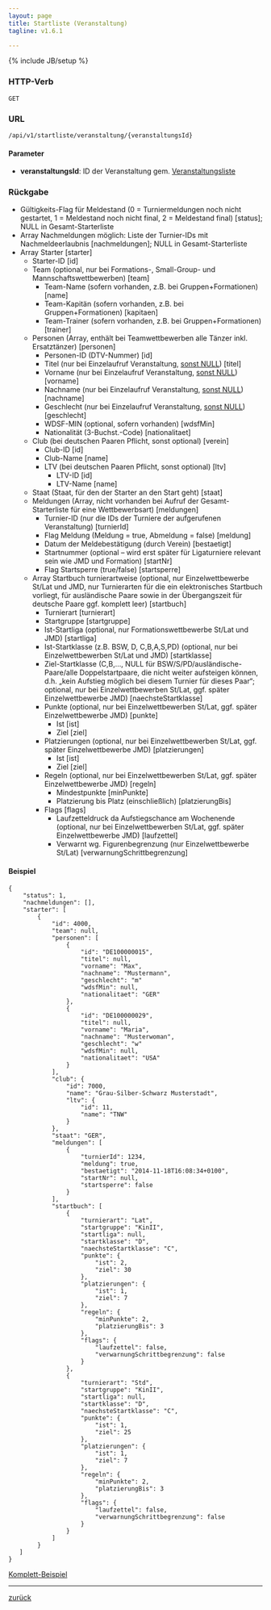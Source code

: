 ```yaml
---
layout: page
title: Startliste (Veranstaltung)
tagline: v1.6.1

---
```

{% include JB/setup %}

### HTTP-Verb ###
	GET

### URL ###
	/api/v1/startliste/veranstaltung/{veranstaltungsId}

#### Parameter ####

* **veranstaltungsId**: ID der Veranstaltung gem. [Veranstaltungsliste](veranstaltung_liste.html)

### Rückgabe ###
* Gültigkeits-Flag für Meldestand (0 = Turniermeldungen noch nicht gestartet, 1 = Meldestand noch nicht final, 2 = Meldestand final) [status]; NULL in Gesamt-Starterliste
* Array Nachmeldungen möglich: Liste der Turnier-IDs mit Nachmeldeerlaubnis [nachmeldungen]; NULL in Gesamt-Starterliste
* Array Starter [starter]
  * Starter-ID [id]
  * Team (optional, nur bei Formations-, Small-Group- und Mannschaftswettbewerben) [team]
    * Team-Name (sofern vorhanden, z.B. bei Gruppen+Formationen) [name]
    * Team-Kapitän (sofern vorhanden, z.B. bei Gruppen+Formationen) [kapitaen]
    * Team-Trainer (sofern vorhanden, z.B. bei Gruppen+Formationen) [trainer]
  * Personen (Array, enthält bei Teamwettbewerben alle Tänzer inkl. Ersatztänzer) [personen]
    * Personen-ID (DTV-Nummer) [id]
    * Titel (nur bei Einzelaufruf Veranstaltung, [sonst NULL](startliste_wettbewerbsart.html)) [titel] 	* Vorname (nur bei Einzelaufruf Veranstaltung, [sonst NULL](startliste_wettbewerbsart.html)) [vorname]	* Nachname (nur bei Einzelaufruf Veranstaltung, [sonst NULL](startliste_wettbewerbsart.html)) [nachname]	* Geschlecht (nur bei Einzelaufruf Veranstaltung, [sonst NULL](startliste_wettbewerbsart.html)) [geschlecht]	* WDSF-MIN (optional, sofern vorhanden) [wdsfMin]	* Nationalität (3-Buchst.-Code) [nationalitaet]
  * Club (bei deutschen Paaren Pflicht, sonst optional) [verein]	* Club-ID [id]	* Club-Name [name]	* LTV (bei deutschen Paaren Pflicht, sonst optional) [ltv]	  * LTV-ID [id]	  * LTV-Name [name]  * Staat (Staat, für den der Starter an den Start geht) [staat]  * Meldungen (Array, nicht vorhanden bei Aufruf der Gesamt-Starterliste für eine Wettbewerbsart) [meldungen]	* Turnier-ID (nur die IDs der Turniere der aufgerufenen Veranstaltung) [turnierId]	* Flag Meldung (Meldung = true, Abmeldung = false) [meldung]	* Datum der Meldebestätigung (durch Verein) [bestaetigt]	* Startnummer (optional – wird erst später für Ligaturniere relevant sein wie JMD und Formation) [startNr]	* Flag Startsperre (true/false) [startsperre]
  * Array Startbuch turnierartweise (optional, nur Einzelwettbewerbe St/Lat und JMD, nur Turnierarten für die ein elektronisches Startbuch vorliegt, für ausländische Paare sowie in der Übergangszeit für deutsche Paare ggf. komplett leer) [startbuch]	* Turnierart [turnierart]	* Startgruppe [startgruppe]	* Ist-Startliga (optional, nur Formationswettbewerbe St/Lat und JMD) [startliga]	* Ist-Startklasse (z.B. BSW, D, C,B,A,S,PD) (optional, nur bei Einzelwettbewerben St/Lat und JMD) [startklasse]	* Ziel-Startklasse (C,B,…, NULL für BSW/S/PD/ausländische-Paare/alle Doppelstartpaare, die nicht weiter aufsteigen können, d.h. „kein Aufstieg möglich bei diesem Turnier für dieses Paar“; optional, nur bei Einzelwettbewerben St/Lat, ggf. später Einzelwettbewerbe JMD) [naechsteStartklasse]	* Punkte (optional, nur bei Einzelwettbewerben St/Lat, ggf. später Einzelwettbewerbe JMD) [punkte]	  * Ist [ist]	  * Ziel [ziel]	* Platzierungen (optional, nur bei Einzelwettbewerben St/Lat, ggf. später Einzelwettbewerbe JMD) [platzierungen]	  * Ist [ist]	  * Ziel [ziel]	* Regeln (optional, nur bei Einzelwettbewerben St/Lat, ggf. später Einzelwettbewerbe JMD) [regeln]	  * Mindestpunkte [minPunkte]	  * Platzierung bis Platz (einschließlich) [platzierungBis]	* Flags [flags]	  * Laufzetteldruck da Aufstiegschance am Wochenende (optional, nur bei Einzelwettbewerben St/Lat, ggf. später Einzelwettbewerbe JMD) [laufzettel]	  * Verwarnt wg. Figurenbegrenzung (nur Einzelwettbewerbe St/Lat) [verwarnungSchrittbegrenzung]

#### Beispiel ####

<pre class="line-numbers"><code class="language-javascript">{
	"status": 1,
	"nachmeldungen": [],
    "starter": [
        {
            "id": 4000,
            "team": null,
            "personen": [
                {
                    "id": "DE100000015",
                    "titel": null,
                    "vorname": "Max",
                    "nachname": "Mustermann",
                    "geschlecht": "m"
                    "wdsfMin": null,
                    "nationalitaet": "GER"
                },
                {
                    "id": "DE100000029",
                    "titel": null,
                    "vorname": "Maria",
                    "nachname": "Musterwoman",
                    "geschlecht": "w"
                    "wdsfMin": null,
                    "nationalitaet": "USA"
                }
            ],
            "club": {
                "id": 7000,
                "name": "Grau-Silber-Schwarz Musterstadt",
                "ltv": {
                    "id": 11,
                    "name": "TNW"
                }
            },
            "staat": "GER",
            "meldungen": [
                {
                    "turnierId": 1234,
                    "meldung": true,
                    "bestaetigt": "2014-11-18T16:08:34+0100",
                    "startNr": null,
                    "startsperre": false
                }
            ],
            "startbuch": [
                {
                    "turnierart": "Lat",
                    "startgruppe": "KinII",
                    "startliga": null,
                    "startklasse": "D",
                    "naechsteStartklasse": "C",
                    "punkte": {
                        "ist": 2,
                        "ziel": 30
                    },
                    "platzierungen": {
                        "ist": 1,
                        "ziel": 7
                    },
                    "regeln": {
                        "minPunkte": 2,
                        "platzierungBis": 3
                    },
                    "flags": {
                        "laufzettel": false,
                        "verwarnungSchrittbegrenzung": false
                    }
                },
                {
                    "turnierart": "Std",
                    "startgruppe": "KinII",
                    "startliga": null,
                    "startklasse": "D",
                    "naechsteStartklasse": "C",
                    "punkte": {
                        "ist": 1,
                        "ziel": 25
                    },
                    "platzierungen": {
                        "ist": 1,
                        "ziel": 7
                    },
                    "regeln": {
                        "minPunkte": 2,
                        "platzierungBis": 3
                    },
                    "flags": {
                        "laufzettel": false,
                        "verwarnungSchrittbegrenzung": false
                    }
                }
            ]
        }
   ]
}</code></pre>

[Komplett-Beispiel](../../examples/startlisten.json)

* * *

[zurück](javascript:history.go(-1))